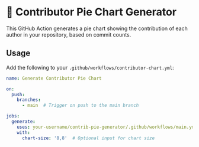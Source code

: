 # 🧁 Contributor Pie Chart Generator

This GitHub Action generates a pie chart showing the contribution of each author in your repository, based on commit counts.

## Usage

Add the following to your `.github/workflows/contributor-chart.yml`:

```yaml
name: Generate Contributor Pie Chart

on:
  push:
    branches:
      - main  # Trigger on push to the main branch

jobs:
  generate:
    uses: your-username/contrib-pie-generator/.github/workflows/main.yml@v1
    with:
      chart-size: '8,8'  # Optional input for chart size
